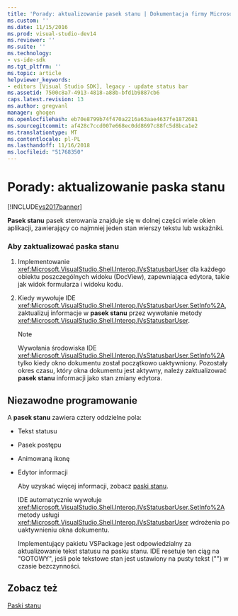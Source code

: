 ```yaml
---
title: 'Porady: aktualizowanie pasek stanu | Dokumentacja firmy Microsoft'
ms.custom: ''
ms.date: 11/15/2016
ms.prod: visual-studio-dev14
ms.reviewer: ''
ms.suite: ''
ms.technology:
- vs-ide-sdk
ms.tgt_pltfrm: ''
ms.topic: article
helpviewer_keywords:
- editors [Visual Studio SDK], legacy - update status bar
ms.assetid: 7500c8a7-4913-4818-a88b-bfd1b9887cb6
caps.latest.revision: 13
ms.author: gregvanl
manager: ghogen
ms.openlocfilehash: eb70e8799b74f470a2216a63aae4637fe1872681
ms.sourcegitcommit: af428c7ccd007e668ec0dd8697c88fc5d8bca1e2
ms.translationtype: MT
ms.contentlocale: pl-PL
ms.lasthandoff: 11/16/2018
ms.locfileid: "51768350"
---
```

# <a name="how-to-update-the-status-bar"></a>Porady: aktualizowanie paska stanu
[!INCLUDE[vs2017banner](../includes/vs2017banner.md)]

**Pasek stanu** pasek sterowania znajduje się w dolnej części wiele okien aplikacji, zawierający co najmniej jeden stan wierszy tekstu lub wskaźniki.  
  
### <a name="to-update-the-status-bar"></a>Aby zaktualizować paska stanu  
  
1.  Implementowanie <xref:Microsoft.VisualStudio.Shell.Interop.IVsStatusbarUser> dla każdego obiektu poszczególnych widoku (DocView), zapewniająca edytora, takie jak widok formularza i widoku kodu.  
  
2.  Kiedy wywołuje IDE <xref:Microsoft.VisualStudio.Shell.Interop.IVsStatusbarUser.SetInfo%2A>, zaktualizuj informacje w **pasek stanu** przez wywołanie metody <xref:Microsoft.VisualStudio.Shell.Interop.IVsStatusbarUser>.  
  
    > [!NOTE]
    >  Wywołania środowiska IDE <xref:Microsoft.VisualStudio.Shell.Interop.IVsStatusbarUser.SetInfo%2A> tylko kiedy okno dokumentu został początkowo uaktywniony. Pozostały okres czasu, który okna dokumentu jest aktywny, należy zaktualizować **pasek stanu** informacji jako stan zmiany edytora.  
  
## <a name="robust-programming"></a>Niezawodne programowanie  
 A **pasek stanu** zawiera cztery oddzielne pola:  
  
- Tekst statusu  
  
- Pasek postępu  
  
- Animowaną ikonę  
  
- Edytor informacji  
  
  Aby uzyskać więcej informacji, zobacz [paski stanu](http://msdn.microsoft.com/library/fcbc5029-1aab-4e14-adf7-419038a4935e).  
  
  IDE automatycznie wywołuje <xref:Microsoft.VisualStudio.Shell.Interop.IVsStatusbarUser.SetInfo%2A> metody usługi <xref:Microsoft.VisualStudio.Shell.Interop.IVsStatusbarUser> wdrożenia po uaktywnieniu okna dokumentu.  
  
  Implementujący pakietu VSPackage jest odpowiedzialny za aktualizowanie tekst statusu na pasku stanu. IDE resetuje ten ciąg na "GOTOWY", jeśli pole tekstowe stan jest ustawiony na pusty tekst ("") w czasie bezczynności.  
  
## <a name="see-also"></a>Zobacz też  
 [Paski stanu](http://msdn.microsoft.com/library/fcbc5029-1aab-4e14-adf7-419038a4935e)

